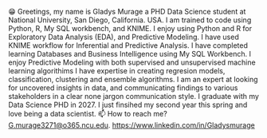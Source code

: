 😁 Greetings, my name is Gladys Murage a PHD Data Science student at National University, San Diego, California. USA. 
I am trained to code using Python, R, My SQL workbench, and KNIME.
I enjoy using Python and R for Exploratory Data Analysis (EDA), and Predictive Modeling.
I have used KNIME workflow for Inferential and Predictive Analysis.
I have completed learning Databases and Business Intelligence using My SQL Workbench.
I enjoy Predictive Modeling with both supervised and unsupervised machine learning algorithims
I have expertise in creating regresion models, classification, clustering and ensemble algorithms.
I am an expert at looking for uncovered insights in data, and communicating findings to various stakeholders in a clear none jargon communication style.
I graduate with my Data Science PHD in 2027. I just finsihed my second year this spring and love being a data scientist.
📫 How to reach me? G.murage3271@o365.ncu.edu. https://www.linkedin.com/in/Gladysmurage
